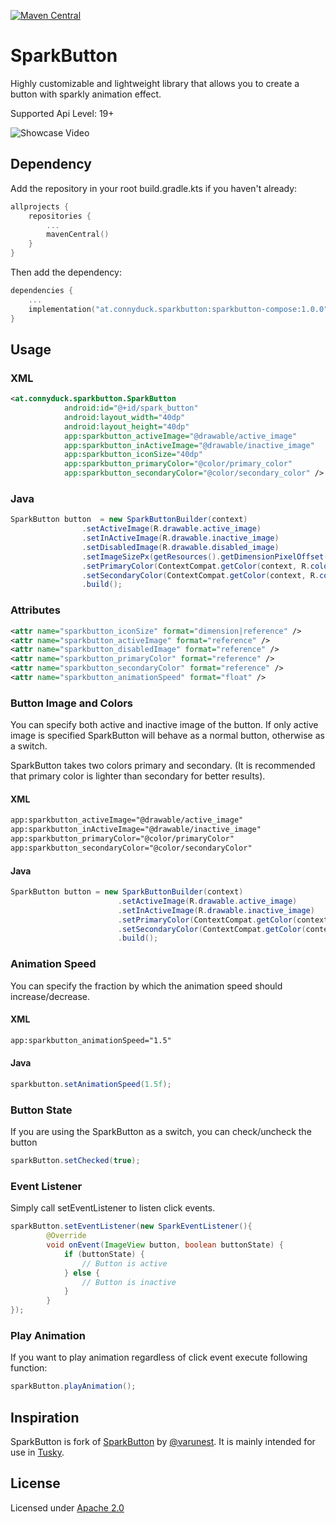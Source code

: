 [![Maven Central](https://maven-badges.herokuapp.com/maven-central/at.connyduck.sparkbutton/sparkbutton/badge.svg)](https://maven-badges.herokuapp.com/maven-central/at.connyduck.sparkbutton/sparkbutton)
# SparkButton
Highly customizable and lightweight library that allows you to create a button with sparkly animation effect.

Supported Api Level: 19+

![Showcase Video](art/showcase.gif)

## Dependency

Add the repository in your root build.gradle.kts if you haven't already:

```kotlin
allprojects {
    repositories {
        ...
        mavenCentral()
    }
}
```	
Then add the dependency:

```kotlin
dependencies {
    ...
    implementation("at.connyduck.sparkbutton:sparkbutton-compose:1.0.0")
}
```

## Usage

### XML

```xml
<at.connyduck.sparkbutton.SparkButton
            android:id="@+id/spark_button"
            android:layout_width="40dp"
            android:layout_height="40dp"
            app:sparkbutton_activeImage="@drawable/active_image"
            app:sparkbutton_inActiveImage="@drawable/inactive_image"
            app:sparkbutton_iconSize="40dp"
            app:sparkbutton_primaryColor="@color/primary_color"
            app:sparkbutton_secondaryColor="@color/secondary_color" />
```

### Java

```java
SparkButton button  = new SparkButtonBuilder(context)
                .setActiveImage(R.drawable.active_image)
                .setInActiveImage(R.drawable.inactive_image)
                .setDisabledImage(R.drawable.disabled_image)
                .setImageSizePx(getResources().getDimensionPixelOffset(R.dimen.button_size))
                .setPrimaryColor(ContextCompat.getColor(context, R.color.primary_color))
                .setSecondaryColor(ContextCompat.getColor(context, R.color.secondary_color))
                .build();
```

### Attributes

```xml
<attr name="sparkbutton_iconSize" format="dimension|reference" />
<attr name="sparkbutton_activeImage" format="reference" />
<attr name="sparkbutton_disabledImage" format="reference" />
<attr name="sparkbutton_primaryColor" format="reference" />
<attr name="sparkbutton_secondaryColor" format="reference" />
<attr name="sparkbutton_animationSpeed" format="float" />
```

### Button Image and Colors
You can specify both active and inactive image of the button. If only active image is specified SparkButton will behave as a normal button, otherwise as a switch.

SparkButton takes two colors primary and secondary. (It is recommended that primary color is lighter than secondary for better results).

#### XML
```xml
app:sparkbutton_activeImage="@drawable/active_image"
app:sparkbutton_inActiveImage="@drawable/inactive_image"
app:sparkbutton_primaryColor="@color/primaryColor"
app:sparkbutton_secondaryColor="@color/secondaryColor"
```
#### Java
```java
SparkButton button = new SparkButtonBuilder(context)
						.setActiveImage(R.drawable.active_image)
						.setInActiveImage(R.drawable.inactive_image)
						.setPrimaryColor(ContextCompat.getColor(context, R.color.primary_color))
						.setSecondaryColor(ContextCompat.getColor(context, R.color.secondary_color))
						.build();
```

### Animation Speed
You can specify the fraction by which the animation speed should increase/decrease.

#### XML
```xml
app:sparkbutton_animationSpeed="1.5"
```

#### Java
```java
sparkbutton.setAnimationSpeed(1.5f);
```

### Button State
If you are using the SparkButton as a switch, you can 
check/uncheck the button

```java
sparkButton.setChecked(true);
```

### Event Listener

Simply call setEventListener to listen click events. 

```java
sparkButton.setEventListener(new SparkEventListener(){
		@Override
		void onEvent(ImageView button, boolean buttonState) {
			if (buttonState) {
				// Button is active
			} else {
				// Button is inactive
			}
		}
});
```

### Play Animation
If you want to play animation regardless of click event execute following function:

```java
sparkButton.playAnimation();
```

## Inspiration
SparkButton is fork of [SparkButton](https://github.com/varunest/SparkButton) by [@varunest](https://github.com/varunest).
It is mainly intended for use in [Tusky](https://github.com/tuskyapp/Tusky).

## License
Licensed under [Apache 2.0](../LICENSE.md)
